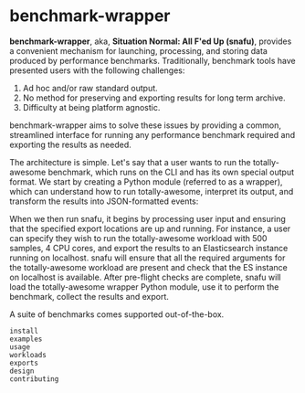 <!--- Documentation homepage --->

# benchmark-wrapper

**benchmark-wrapper**, aka, **Situation Normal: All F'ed Up (snafu)**, provides a convenient mechanism for launching, processing, and storing data produced by performance benchmarks. Traditionally, benchmark tools have presented users with the following challenges:

1. Ad hoc and/or raw standard output.
2. No method for preserving and exporting results for long term archive.
3. Difficulty at being platform agnostic.

benchmark-wrapper aims to solve these issues by providing a common, streamlined interface for running any performance benchmark required and exporting the results as needed.

The architecture is simple. Let's say that a user wants to run the totally-awesome benchmark, which runs on the CLI and has its own special output format. We start by creating a Python module (referred to as a wrapper), which can understand how to run totally-awesome, interpret its output, and transform the results into JSON-formatted events:

When we then run snafu, it begins by processing user input and ensuring that the specified export locations are up and running. For instance, a user can specify they wish to run the totally-awesome workload with 500 samples, 4 CPU cores, and export the results to an Elasticsearch instance running on localhost. snafu will ensure that all the required arguments for the totally-awesome workload are present and check that the ES instance on localhost is available. After pre-flight checks are complete, snafu will load the totally-awesome wrapper Python module, use it to perform the benchmark, collect the results and export.


A suite of benchmarks comes supported out-of-the-box.

<!--- Table of Contents Sidebar --->
```{toctree}
install
examples
usage
workloads
exports
design
contributing
```

